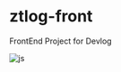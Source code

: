 # ztlog-front
FrontEnd Project for Devlog
<br>

![js](https://img.shields.io/badge/React-20232A?style=for-the-badge&logo=react&logoColor=61DAFB)
